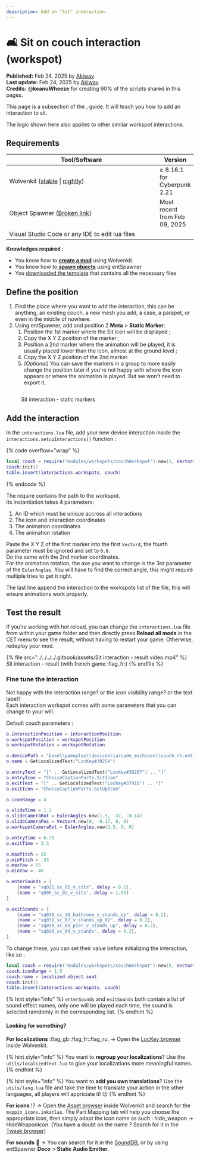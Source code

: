 ```yaml
---
description: Add an "Sit" interaction.
---
```


# 🛋️ Sit on couch interaction (workspot)

**Published:** Feb 24, 2025 by [Akiway](https://app.gitbook.com/u/2021vbDrMKZ0TbHeIx2wzPyAYtl2 "mention")\
**Last update:** Feb 24, 2025 by [Akiway](https://app.gitbook.com/u/2021vbDrMKZ0TbHeIx2wzPyAYtl2 "mention")\
**Credits:** @**keanuWheeze** for creating 90% of the scripts shared in this pages.

This page is a subsection of the [.](./ "mention") guide. It will teach you how to add an interaction to sit.

The logic shown here also applies to other similar workspot interactions.

## Requirements

<table><thead><tr><th width="430">Tool/Software</th><th>Version</th></tr></thead><tbody><tr><td>Wolvenkit (<a href="https://github.com/WolvenKit/Wolvenkit/issues">stable</a> | <a href="https://github.com/WolvenKit/WolvenKit-nightly-releases/releases">nightly</a>)</td><td>≥ 8.16.1 for Cyberpunk 2.21</td></tr><tr><td>Object Spawner (<a data-mention href="broken-reference">Broken link</a>)</td><td>Most recent from Feb 09, 2025</td></tr><tr><td>Visual Studio Code or any IDE to edit lua files</td><td></td></tr></tbody></table>

**Knowledges required :**&#x20;

* You know how to [**create a mod**](https://wiki.redmodding.org/wolvenkit/getting-started/creating-a-mod) using Wolvenkit.
* You know how to[ **spawn objects**](broken-reference) using entSpawner
* You [downloaded the template](./#download-the-template) that contains all the necessary files

## Define the position

1. Find the place where you want to add the interaction, this can be anything, an existing couch, a new mesh you add, a case, a parapet, or even in the middle of nowhere.
2. Using entSpawner, add and position 2 **Meta** > **Static Marker**:
   1. Position the 1st marker where the Sit icon will be displayed ;
   2. Copy the X Y Z position of the marker ;
   3. Position a 2nd marker where the animation will be played, it is usually placed lower than the icon, almost at the ground level ;
   4. Copy the X Y Z position of the 2nd marker.
   5. _(Optional)_ You can save the markers in a group to more easily change the position later if you're not happy with where the icon appears or where the animation is played. But we won't need to export it.

<figure><img src="../../../../.gitbook/assets/Sit-interaction-static-marker.png" alt=""><figcaption><p>Sit interaction - static markers</p></figcaption></figure>

## Add the interaction

In the `interactions.lua` file, add your new device interaction inside the `interactions.setupInteractions()` function :&#x20;

{% code overflow="wrap" %}
```lua
local couch = require("modules/workspots/couchWorkspot"):new(1, Vector4.new(1803.76, 2260.53, 180.74, 0.0), Vector4.new(1803.76, 2260.53, 180.34, 0.0), EulerAngles.new(0, 0, 160))
couch:init()
table.insert(interactions.workspots, couch)
```
{% endcode %}

The require contains the path to the workspot.\
Its instantiation takes 4 parameters:

1. An ID which must be unique accross all interactions
2. The icon and interaction coordinates
3. The animation coordinates
4. The animation rotation

Paste the X Y Z of the first marker into the first `Vector4`, the fourth parameter must be ignored and set to `0.0`.\
Do the same with the 2nd marker coordinates.\
For the animation rotation, the axe you want to change is the 3rd parameter of the `EulerAngles`. You will have to find the correct angle, this might require multiple tries to get it right.

The last line append the interaction to the workspots list of the file, this will ensure animations work properly.

## Test the result

If you're working with hot reload, you can change the `interactions.lua` file from within your game folder and then directly press **Reload all mods** in the CET menu to see the result, without having to restart your game. Otherwise, redeploy your mod.

{% file src="../../../../.gitbook/assets/Sit interaction - result video.mp4" %}
Sit interaction - result (with french game :flag\_fr:)
{% endfile %}

### Fine tune the interaction

Not happy with the interaction range? or the icon visibility range? or the text label?\
Each interaction workspot comes with some parameters that you can change to your will.

Default couch parameters :&#x20;

```lua
o.interactionPosition = interactionPosition
o.workspotPosition = workspotPosition
o.workspotRotation = workspotRotation

o.devicePath = "base\\gameplay\\devices\\arcade_machines\\couch_rh.ent"
o.name = GetLocalizedText("LocKey#39254")

o.entryText = "[" .. GetLocalizedText("LocKey#39287") .. "]"
o.entryIcon = "ChoiceCaptionParts.SitIcon"
o.exitText = "[" .. GetLocalizedText("LocKey#37918") .. "]"
o.exitIcon = "ChoiceCaptionParts.GetUpIcon"

o.iconRange = 4

o.slideTime = 1.2
o.slideCameraRot = EulerAngles.new(1.5, -37, -0.14)
o.slideCameraPos = Vector4.new(0, -0.17, 0, 0)
o.workspotCameraRot = EulerAngles.new(2.5, 0, 0)

o.entryTime = 6.75
o.exitTime = 3.3

o.maxPitch = 55
o.minPitch = -33
o.maxYaw = 55
o.minYaw = -40

o.enterSounds = {
    {name = "sq021_sc_05_v_sits", delay = 0.1},
    {name = "q005_sc_02_v_sits", delay = 1.85}
}

o.exitSounds = {
    {name = "sq030_sc_10_bathroom_v_stands_up", delay = 0.2},
    {name = "sq032_sc_07_v_stands_up_02", delay = 0.2},
    {name = "sq030_sc_09_pier_v_stands_up", delay = 0.2},
    {name = "sq028_sc_04_v_stands", delay = 0.2},
}
```

To change these, you can set their value before initializing the interaction, like so :&#x20;

```lua
local couch = require("modules/workspots/couchWorkspot"):new(5, Vector4.new(1803.76, 2260.53, 180.74, 0.0), Vector4.new(1803.76, 2260.53, 180.34, 0.0), EulerAngles.new(0, 0, 160))
couch.iconRange = 1.5
couch.name = localized.object.seat
couch:init()
table.insert(interactions.workspots, couch)
```

{% hint style="info" %}
`enterSounds` and `exitSounds` both contain a list of sound effect names, only one will be played each time, the sound is selected ramdomly in the corresponding list.
{% endhint %}

#### Looking for something?

**For localizations** :flag\_gb::flag\_fr::flag\_ru: -> Open the [LocKey browser](https://wiki.redmodding.org/wolvenkit/wolvenkit-app/editor/lockey-browser) inside Wolvenkit.

{% hint style="info" %}
You want to **regroup your localizations**? Use the `utils/localizedText.lua` to give your localizations more meaningful names.
{% endhint %}

{% hint style="info" %}
You want to **add you own translations**? Use the `utils/lang.lua` file and take the time to translate your action in the other languages, all players will appriciate it! :wink:
{% endhint %}

**For icons** :interrobang: -> Open the [Asset browser](https://wiki.redmodding.org/wolvenkit/wolvenkit-app/editor/asset-browser) inside Wolvenkit and search for the `mappin_icons.inkatlas`. The Part Mapping tab will help you choose the appropriate icon, then simply adapt the icon name as such : hide\_weapon -> HideWeaponIcon. (You have a doubt on the name ? Search for it in the [Tweak browser](https://wiki.redmodding.org/wolvenkit/wolvenkit-app/editor/tweak-browser))

**For sounds** :trumpet: -> You can search for it in the [SoundDB](https://sounddb.redmodding.org/), or by using entSpawner **Deco** > **Static Audio Emitter**.
